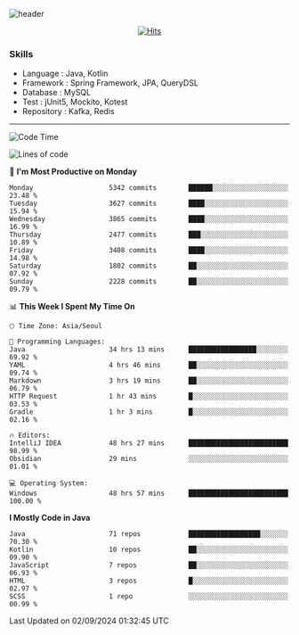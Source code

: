 <!-- Github Profile Readme로 프로필 꾸미기 : https://zzsza.github.io/development/2020/07/10/make-github-profile-readme/ -->

<!-- github theme -->
  <!-- 
    ![header](https://capsule-render.vercel.app/api?type=slice&color=e0f0e3&height=150&section=header&text=beasy&fontSize=45)
  -->
  ![header](https://capsule-render.vercel.app/api?type=soft&color=e0f0e3&height=150&section=header&text=Choi-YongSeok&fontSize=55&animation=twinkling)


<!-- hits count : https://hits.seeyoufarm.com/ -->
<div align=center>
    
  [![Hits](https://hits.seeyoufarm.com/api/count/incr/badge.svg?url=https%3A%2F%2Fgithub.com%2Fchoi-ys&count_bg=%2379C83D&title_bg=%23555555&icon=&icon_color=%23E7E7E7&title=hits&edge_flat=false)](https://hits.seeyoufarm.com)

</div>


<!-- Committed Top Lang -->
<div align=center>
</div>


### Skills
 - Language : Java, Kotlin
 - Framework : Spring Framework, JPA, QueryDSL
 - Database : MySQL
 - Test : jUnit5, Mockito, Kotest
 - Repository : Kafka, Redis

---

<!--START_SECTION:waka-->
![Code Time](http://img.shields.io/badge/Code%20Time-4%2C448%20hrs%2023%20mins-blue)

![Lines of code](https://img.shields.io/badge/From%20Hello%20World%20I%27ve%20Written-15.0%20million%20lines%20of%20code-blue)

📅 **I'm Most Productive on Monday** 

```text
Monday                   5342 commits        ██████░░░░░░░░░░░░░░░░░░░   23.48 % 
Tuesday                  3627 commits        ████░░░░░░░░░░░░░░░░░░░░░   15.94 % 
Wednesday                3865 commits        ████░░░░░░░░░░░░░░░░░░░░░   16.99 % 
Thursday                 2477 commits        ███░░░░░░░░░░░░░░░░░░░░░░   10.89 % 
Friday                   3408 commits        ████░░░░░░░░░░░░░░░░░░░░░   14.98 % 
Saturday                 1802 commits        ██░░░░░░░░░░░░░░░░░░░░░░░   07.92 % 
Sunday                   2228 commits        ██░░░░░░░░░░░░░░░░░░░░░░░   09.79 % 
```


📊 **This Week I Spent My Time On** 

```text
🕑︎ Time Zone: Asia/Seoul

💬 Programming Languages: 
Java                     34 hrs 13 mins      █████████████████░░░░░░░░   69.92 % 
YAML                     4 hrs 46 mins       ██░░░░░░░░░░░░░░░░░░░░░░░   09.74 % 
Markdown                 3 hrs 19 mins       ██░░░░░░░░░░░░░░░░░░░░░░░   06.79 % 
HTTP Request             1 hr 43 mins        █░░░░░░░░░░░░░░░░░░░░░░░░   03.53 % 
Gradle                   1 hr 3 mins         █░░░░░░░░░░░░░░░░░░░░░░░░   02.16 % 

🔥 Editors: 
IntelliJ IDEA            48 hrs 27 mins      █████████████████████████   98.99 % 
Obsidian                 29 mins             ░░░░░░░░░░░░░░░░░░░░░░░░░   01.01 % 

💻 Operating System: 
Windows                  48 hrs 57 mins      █████████████████████████   100.00 % 
```

**I Mostly Code in Java** 

```text
Java                     71 repos            ██████████████████░░░░░░░   70.30 % 
Kotlin                   10 repos            ██░░░░░░░░░░░░░░░░░░░░░░░   09.90 % 
JavaScript               7 repos             ██░░░░░░░░░░░░░░░░░░░░░░░   06.93 % 
HTML                     3 repos             █░░░░░░░░░░░░░░░░░░░░░░░░   02.97 % 
SCSS                     1 repo              ░░░░░░░░░░░░░░░░░░░░░░░░░   00.99 % 
```




 Last Updated on 02/09/2024 01:32:45 UTC
<!--END_SECTION:waka-->

<!-- 
![footer](https://capsule-render.vercel.app/api?section=footer&type=slice&color=e0f0e3)
-->

